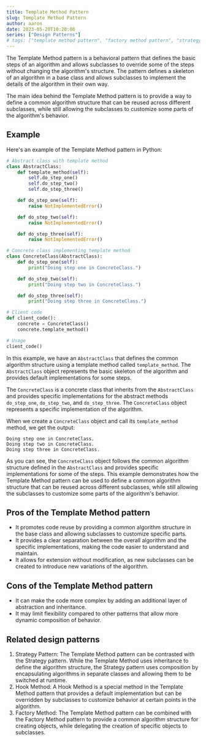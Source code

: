```yaml
---
title: Template Method Pattern
slug: Template Method Pattern
author: aaron
date: 2023-05-20T10:20:08
series: ["Design Patterns"]
# tags: ["template method pattern", "factory method pattern", "strategy pattern"]
---
```



The Template Method pattern is a behavioral pattern that defines the basic steps of an algorithm and allows subclasses to override some of the steps without changing the algorithm's structure. The pattern defines a skeleton of an algorithm in a base class and allows subclasses to implement the details of the algorithm in their own way.

The main idea behind the Template Method pattern is to provide a way to define a common algorithm structure that can be reused across different subclasses, while still allowing the subclasses to customize some parts of the algorithm's behavior.

## Example

Here's an example of the Template Method pattern in Python:

```python
# Abstract class with template method
class AbstractClass:
    def template_method(self):
        self.do_step_one()
        self.do_step_two()
        self.do_step_three()

    def do_step_one(self):
        raise NotImplementedError()

    def do_step_two(self):
        raise NotImplementedError()

    def do_step_three(self):
        raise NotImplementedError()

# Concrete class implementing template method
class ConcreteClass(AbstractClass):
    def do_step_one(self):
        print("Doing step one in ConcreteClass.")

    def do_step_two(self):
        print("Doing step two in ConcreteClass.")

    def do_step_three(self):
        print("Doing step three in ConcreteClass.")

# Client code
def client_code():
    concrete = ConcreteClass()
    concrete.template_method()

# Usage
client_code()
```

In this example, we have an `AbstractClass` that defines the common algorithm structure using a template method called `template_method`. The `AbstractClass` object represents the basic skeleton of the algorithm and provides default implementations for some steps.

The `ConcreteClass` is a concrete class that inherits from the `AbstractClass` and provides specific implementations for the abstract methods `do_step_one`, `do_step_two`, and `do_step_three`. The `ConcreteClass` object represents a specific implementation of the algorithm.

When we create a `ConcreteClass` object and call its `template_method` method, we get the output:

```
Doing step one in ConcreteClass.
Doing step two in ConcreteClass.
Doing step three in ConcreteClass.
```

As you can see, the `ConcreteClass` object follows the common algorithm structure defined in the `AbstractClass` and provides specific implementations for some of the steps. This example demonstrates how the Template Method pattern can be used to define a common algorithm structure that can be reused across different subclasses, while still allowing the subclasses to customize some parts of the algorithm's behavior.


## Pros of the Template Method pattern

- It promotes code reuse by providing a common algorithm structure in the base class and allowing subclasses to customize specific parts.
- It provides a clear separation between the overall algorithm and the specific implementations, making the code easier to understand and maintain.
- It allows for extension without modification, as new subclasses can be created to introduce new variations of the algorithm.

## Cons of the Template Method pattern

- It can make the code more complex by adding an additional layer of abstraction and inheritance.
- It may limit flexibility compared to other patterns that allow more dynamic composition of behavior.

## Related design patterns

1. Strategy Pattern: The Template Method pattern can be contrasted with the Strategy pattern. While the Template Method uses inheritance to define the algorithm structure, the Strategy pattern uses composition by encapsulating algorithms in separate classes and allowing them to be switched at runtime.
2. Hook Method: A Hook Method is a special method in the Template Method pattern that provides a default implementation but can be overridden by subclasses to customize behavior at certain points in the algorithm.
3. Factory Method: The Template Method pattern can be combined with the Factory Method pattern to provide a common algorithm structure for creating objects, while delegating the creation of specific objects to subclasses.
